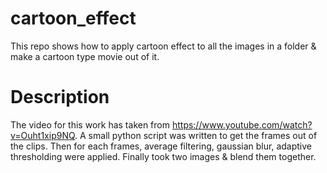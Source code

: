 # cartoon_effect
This repo shows how to apply cartoon effect to all the images in a folder &amp; make a cartoon type movie out of it. 

# Description
The video for this work has taken from https://www.youtube.com/watch?v=Ouht1xip9NQ.
A small python script was written to get the frames out of the clips.
Then for each frames, average filtering, gaussian blur, adaptive thresholding were applied.
Finally took two images & blend them together.

